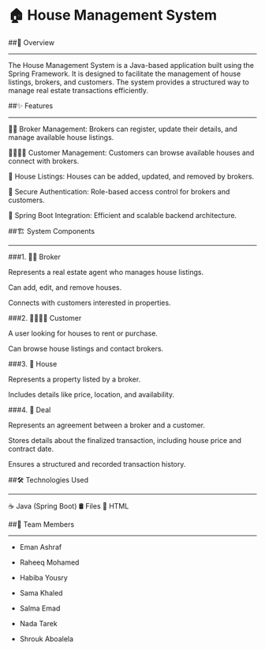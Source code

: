 # 🏠 House Management System

##📌 Overview
_________________________________________________________________________________________________________________________________________________________

The House Management System is a Java-based application built using the Spring Framework. It is designed to facilitate the management of house listings, brokers, and customers. The system provides a structured way to manage real estate transactions efficiently.

##✨ Features
_________________________________________________________________________________________________________________________________________________________

👨‍💼 Broker Management: Brokers can register, update their details, and manage available house listings.

👨‍👩‍👧‍👦 Customer Management: Customers can browse available houses and connect with brokers.

🏡 House Listings: Houses can be added, updated, and removed by brokers.

🔐 Secure Authentication: Role-based access control for brokers and customers.

🚀 Spring Boot Integration: Efficient and scalable backend architecture.

##🏗️ System Components
________________________________________________________________________________________________________________________________________________________

###1. 👨‍💼 Broker

Represents a real estate agent who manages house listings.

Can add, edit, and remove houses.

Connects with customers interested in properties.

###2. 👨‍👩‍👧‍👦 Customer

A user looking for houses to rent or purchase.

Can browse house listings and contact brokers.

###3. 🏡 House

Represents a property listed by a broker.

Includes details like price, location, and availability.

###4. 📜 Deal

Represents an agreement between a broker and a customer.

Stores details about the finalized transaction, including house price and contract date.

Ensures a structured and recorded transaction history.

##🛠️ Technologies Used
______________________________________________________________________________________________________________________________________________________

☕ Java (Spring Boot)
🛢️ Files
🎨 HTML

##👥 Team Members
______________________________________________________________________________________________________________________________________________________

* Eman Ashraf

* Raheeq Mohamed

* Habiba Yousry

* Sama Khaled

* Salma Emad

* Nada Tarek

* Shrouk Aboalela
